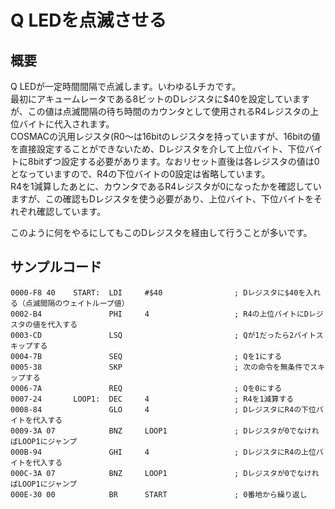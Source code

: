 # Q LEDを点滅させる

## 概要
Q LEDが一定時間間隔で点滅します。いわゆるLチカです。  
最初にアキュームレータである8ビットのDレジスタに$40を設定していますが、この値は点滅間隔の待ち時間のカウンタとして使用されるR4レジスタの上位バイトに代入されます。  
COSMACの汎用レジスタ(R0〜は16bitのレジスタを持っていますが、16bitの値を直接設定することができないため、Dレジスタを介して上位バイト、下位バイトに8bitずつ設定する必要があります。なおリセット直後は各レジスタの値は0となっていますので、R4の下位バイトの0設定は省略しています。  
R4を1減算したあとに、カウンタであるR4レジスタが0になったかを確認していますが、この確認もDレジスタを使う必要があり、上位バイト、下位バイトをそれぞれ確認しています。  

このように何をやるにしてもこのDレジスタを経由して行うことが多いです。

## サンプルコード

```
0000-F8 40    START:  LDI     #$40                ; Dレジスタに$40を入れる（点滅間隔のウェイトループ値）
0002-B4               PHI     4                   ; R4の上位バイトにDレジスタの値を代入する
0003-CD               LSQ                         ; Qが1だったら2バイトスキップする
0004-7B               SEQ                         ; Qを1にする
0005-38               SKP                         ; 次の命令を無条件でスキップする
0006-7A               REQ                         ; Qを0にする
0007-24       LOOP1:  DEC     4                   ; R4を1減算する
0008-84               GLO     4                   ; DレジスタにR4の下位バイトを代入する
0009-3A 07            BNZ     LOOP1               ; Dレジスタが0でなければLOOP1にジャンプ
000B-94               GHI     4                   ; DレジスタにR4の上位バイトを代入する
000C-3A 07            BNZ     LOOP1               ; Dレジスタが0でなければLOOP1にジャンプ
000E-30 00            BR      START               ; 0番地から繰り返し
```
